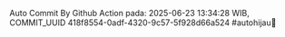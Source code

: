Auto Commit By Github Action pada: 2025-06-23 13:34:28 WIB, COMMIT_UUID 418f8554-0adf-4320-9c57-5f928d66a524 #autohijau🗿
